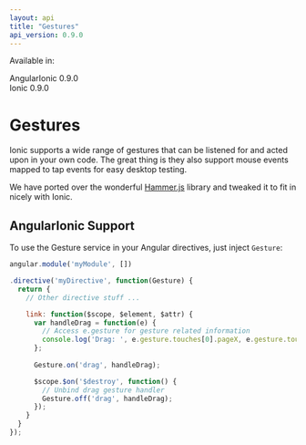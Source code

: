 ```yaml
---
layout: api
title: "Gestures"
api_version: 0.9.0
---
```


Available in:
<div class="label label-danger">AngularIonic 0.9.0</div>
<div class="label label-primary">Ionic 0.9.0</div>

Gestures
===

Ionic supports a wide range of gestures that can be listened for and acted upon in your own code. The great thing is they also support mouse events mapped to tap events for easy desktop testing.

We have ported over the wonderful [Hammer.js](http://eightmedia.github.io/hammer.js/) library and tweaked it to fit in nicely with Ionic.

## AngularIonic Support

To use the Gesture service in your Angular directives, just inject `Gesture`:

```javascript
angular.module('myModule', [])

.directive('myDirective', function(Gesture) {
  return {
    // Other directive stuff ...

    link: function($scope, $element, $attr) {
      var handleDrag = function(e) {
        // Access e.gesture for gesture related information
        console.log('Drag: ', e.gesture.touches[0].pageX, e.gesture.touches[0].pageY, e.gesture.deltaX, e.gesture.deltaY);
      };
  
      Gesture.on('drag', handleDrag);

      $scope.$on('$destroy', function() {
        // Unbind drag gesture handler
        Gesture.off('drag', handleDrag);
      });
    }
  }
});
```
